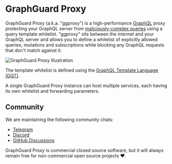 # GraphGuard Proxy

GraphGuard Proxy (a.k.a. "ggproxy") is a high-performance [GraphQL](https://graphql.org) proxy protecting your GraphQL server from [maliciously-complex queries](/faq#what-problem-does-ggproxy-solve) using a query template whitelist. "ggproxy" sits between the internet and your GraphQL server and allows you to define a whitelist of explicitly allowed queries, mutations and subscriptions while blocking any GraphQL requests that don't match against it.

![GraphGuard Proxy Illustration](/ggproxy_proxy_visualization.svg)

The template whitelist is defined using the [GraphQL Template Language (GQT)](/gqt).

A single GraphGuard Proxy instance can host multiple services, each having its own whitelist and forwarding parameters.

## Community

We are maintaining the following community chats:
- [Telegram](https://t.me/graphguard)
- [Discord](https://discord.gg/PmWpQcE4KM)
- [GitHub Discussions](https://github.com/graph-guard/ggproxy-docs/discussions)

GraphGuard Proxy is commercial closed source software, but it will always remain free for non-commercial open source projects ❤️.
